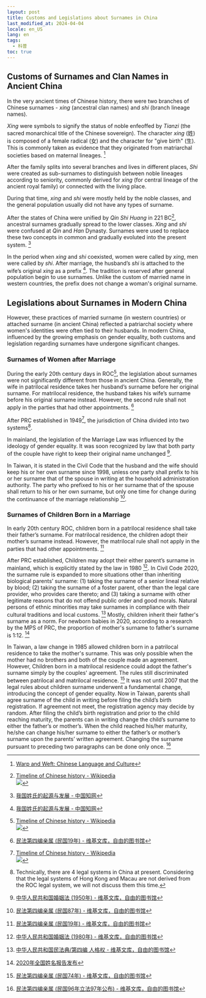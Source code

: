 ```yaml
---
layout: post
title: Customs and Legislations about Surnames in China
last_modified_at: 2024-04-04
locale: en_US
lang: en
tags:
  - 科普
toc: true
---
```

[^timeline]: [Timeline of Chinese history - Wikipedia](https://en.wikipedia.org/wiki/Timeline_of_Chinese_history)<br>![](https://upload.wikimedia.org/wikipedia/commons/9/9d/Timeline_of_Chinese_History.svg)

## Customs of Surnames and Clan Names in Ancient China

In the very ancient times of Chinese history, there were two branches of Chinese surnames - _xing_ (ancestral clan names) and _shi_ (branch lineage names).

_Xing_ were symbols to signify the status of noble enfeoffed by _Tianzi_ (the sacred monarchical title of the Chinese sovereign). The character _xing_ (姓) is composed of a female radical (女) and the character for "give birth" (生). This is commonly taken as evidence that they originated from matriarchal societies based on maternal lineages. [^Lee]

[^Lee]: [Warp and Weft: Chinese Language and Culture](https://books.google.com/books?id=Ku1Sr-q9KNUC)

After the family splits into several branches and lives in different places, _Shi_ were created as sub-surnames to distinguish between noble lineages according to seniority, commonly derived for _xing_ (for central lineage of the ancient royal family) or connected with the living place.

During that time, _xing_ and _shi_ were mostly held by the noble classes, and the general population usually did not have any types of surname.

After the states of China were unified by _Qin Shi Huang_ in 221 BC[^timeline], ancestral surnames gradually spread to the lower classes. _Xing_ and _shi_ were confused at _Qin_ and _Han_ Dynasty. Surnames were used to replace these two concepts in common and gradually evoluted into the present system. [^Tian]

In the period when _xing_ and _shi_ coexisted, women were called by _xing_, men were called by _shi_. After marriage, the husband’s _shi_ is attached to the wife’s original _xing_ as a prefix [^Tian]. The tradition is reserved after general population begin to use surnames. Unlike the custom of married name in western countries, the prefix does not change a woman's original surname.

[^Tian]: [我国姓氏的起源与发展 - 中国知网](https://kns.cnki.net/KCMS/detail/detail.aspx?dbcode=CJFD&dbname=CJFD2001&filename=XAJY200101014)

## Legislations about Surnames in Modern China

However, these practices of married surname (in western countries) or attached surname (in ancient China) reflected a patriarchal society where women's identities were often tied to their husbands. In modern China, influenced by the growing emphasis on gender equality, both customs and legislation regarding surnames have undergone significant changes.

### Surnames of Women after Marriage

During the early 20th century days in ROC[^timeline], the legislation about surnames were not significantly different from those in ancient China. Generally, the wife in patrilocal residence takes her husband’s surname before her original surname. For matrilocal residence, the husband takes his wife’s surname before his original surname instead. However, the second rule shall not apply in the parties that had other appointments. [^CC1930A1000]

[^CC1930A1000]: [民法第四编亲属 (民国19年) - 维基文库，自由的图书馆](https://zh.wikisource.org/wiki/%E6%B0%91%E6%B3%95%E7%AC%AC%E5%9B%9B%E7%B7%A8%E8%A6%AA%E5%B1%AC_(%E6%B0%91%E5%9C%8B19%E5%B9%B4)#%E7%AC%AC%E4%B8%89%E7%AF%80_%E5%A9%9A%E5%A7%BB%E4%B9%8B%E6%99%AE%E9%80%9A%E6%95%88%E5%8A%9B)

After PRC established in 1949[^timeline], the jurisdiction of China divided into two systems[^systems].

[^systems]: Technically, there are 4 legal systems in China at present. Considering that the legal systems of Hong Kong and Macau are not derived from the ROC legal system, we will not discuss them this time.

In mainland, the legislation of the Marriage Law was influenced by the ideology of gender equality. It was soon recognized by law that both party of the couple have right to keep their original name unchanged [^ML1950A11].

[^ML1950A11]: [中华人民共和国婚姻法 (1950年) - 维基文库，自由的图书馆](https://zh.wikisource.org/wiki/%E4%B8%AD%E8%8F%AF%E4%BA%BA%E6%B0%91%E5%85%B1%E5%92%8C%E5%9C%8B%E5%A9%9A%E5%A7%BB%E6%B3%95_(1950%E5%B9%B4)#%E7%AC%AC%E4%B8%89%E7%AB%A0_%E5%A4%AB%E5%A6%BB%E9%96%93%E7%9A%84%E6%AC%8A%E5%88%A9%E5%92%8C%E7%BE%A9%E5%8B%99)

In Taiwan, it is stated in the Civil Code that the husband and the wife should keep his or her own surname since 1998, unless one party shall prefix to his or her surname that of the spouse in writing at the household administration authority. The party who prefixed to his or her surname that of the spouse shall return to his or her own surname, but only one time for change during the continuance of the marriage relationship [^CC1998A1000].

[^CC1998A1000]: [民法第四编亲属 (民国87年) - 维基文库，自由的图书馆](https://zh.wikisource.org/wiki/%E6%B0%91%E6%B3%95%E7%AC%AC%E5%9B%9B%E7%B7%A8%E8%A6%AA%E5%B1%AC_(%E6%B0%91%E5%9C%8B87%E5%B9%B4)#%E7%AC%AC%E4%B8%89%E7%AF%80_%E5%A9%9A%E5%A7%BB%E4%B9%8B%E6%99%AE%E9%80%9A%E6%95%88%E5%8A%9B)

### Surnames of Children Born in a Marriage

In early 20th century ROC, children born in a patrilocal residence shall take their father’s surname. For matrilocal residence, the children adopt their mother’s surname instead. However, the matrilocal rule shall not apply in the parties that had other appointments. [^CC1930A1059]

[^CC1930A1059]: [民法第四编亲属 (民国19年) - 维基文库，自由的图书馆](https://zh.wikisource.org/wiki/%E6%B0%91%E6%B3%95%E7%AC%AC%E5%9B%9B%E7%B7%A8%E8%A6%AA%E5%B1%AC_(%E6%B0%91%E5%9C%8B19%E5%B9%B4)#%E7%AC%AC%E4%B8%89%E7%AB%A0_%E7%88%B6%E6%AF%8D%E5%AD%90%E5%A5%B3)

After PRC established, Children may adopt their either parent’s surname in mainland, which is explicitly stated by the law in 1980 [^ML1980A16]. In Civil Code 2020, the surname rule is expanded to more situations other than inheriting biological parents’ surname: (1) taking the surname of a senior lineal relative by blood; (2) taking the surname of a foster parent, other than the legal care provider, who provides care thereto; and (3) taking a surname with other legitimate reasons that do not offend public order and good morals. Natural persons of ethnic minorities may take surnames in compliance with their cultural traditions and local customs. [^CC2020A1015] Mostly, children inherit their father's surname as a norm. For newborn babies in 2020, according to a research by the MPS of PRC, the proportion of mother's surname to father's surname is 1:12. [^MPS]

[^ML1980A16]: [中华人民共和国婚姻法 (1980年) - 维基文库，自由的图书馆](https://zh.wikisource.org/wiki/%E4%B8%AD%E5%8D%8E%E4%BA%BA%E6%B0%91%E5%85%B1%E5%92%8C%E5%9B%BD%E5%A9%9A%E5%A7%BB%E6%B3%95_(1980%E5%B9%B4)#%E7%AC%AC%E4%B8%89%E7%AB%A0_%E5%AE%B6%E5%BA%AD%E5%85%B3%E7%B3%BB)

[^CC2020A1015]: [中华人民共和国民法典/第四编 人格权 - 维基文库，自由的图书馆](https://zh.wikisource.org/wiki/%E4%B8%AD%E5%8D%8E%E4%BA%BA%E6%B0%91%E5%85%B1%E5%92%8C%E5%9B%BD%E6%B0%91%E6%B3%95%E5%85%B8/%E7%AC%AC%E5%9B%9B%E7%BC%96_%E4%BA%BA%E6%A0%BC%E6%9D%83#%E7%AC%AC%E4%B8%89%E7%AB%A0_%E5%A7%93%E5%90%8D%E6%9D%83%E5%92%8C%E5%90%8D%E7%A7%B0%E6%9D%83)

[^MPS]: [2020年全国姓名报告发布](https://www.gov.cn/xinwen/2021-02/08/content_5585906.htm)

In Taiwan, a law change in 1985 allowed children born in a patrilocal residence to take the mother's surname. This was only possible when the mother had no brothers and both of the couple made an agreement. However, Children born in a matrilocal residence could adopt the father's surname simply by the couples' agreement. The rules still discriminated between patrilocal and matrilocal residence. [^CC1985A1059] It was not until 2007 that the legal rules about children surname underwent a fundamental change, introducing the concept of gender equality. Now in Taiwan, parents shall agree surname of the child in writing before filing the child’s birth registration. If agreement not meet, the registration agency may decide by random. After filing the child’s birth registration and prior to the child reaching maturity, the parents can in writing change the child’s surname to either the father’s or mother’s. When the child reached his/her maturity, he/she can change his/her surname to either the father’s or mother’s surname upon the parents’ written agreement. Changing the surname pursuant to preceding two paragraphs can be done only once. [^CC2007A1059]

[^CC1985A1059]: [民法第四编亲属 (民国74年) - 维基文库，自由的图书馆](https://zh.wikisource.org/wiki/%E6%B0%91%E6%B3%95%E7%AC%AC%E5%9B%9B%E7%B7%A8%E8%A6%AA%E5%B1%AC_(%E6%B0%91%E5%9C%8B74%E5%B9%B4)#%E7%AC%AC%E4%B8%89%E7%AB%A0_%E7%88%B6%E6%AF%8D%E5%AD%90%E5%A5%B3)

[^CC2007A1059]: [民法第四编亲属 (民国96年立法97年公布) - 维基文库，自由的图书馆](https://zh.wikisource.org/wiki/%E6%B0%91%E6%B3%95%E7%AC%AC%E5%9B%9B%E7%B7%A8%E8%A6%AA%E5%B1%AC_(%E6%B0%91%E5%9C%8B96%E5%B9%B4%E7%AB%8B%E6%B3%9597%E5%B9%B4%E5%85%AC%E5%B8%83)#%E7%AC%AC%E4%B8%89%E7%AB%A0_%E7%88%B6%E6%AF%8D%E5%AD%90%E5%A5%B3)
